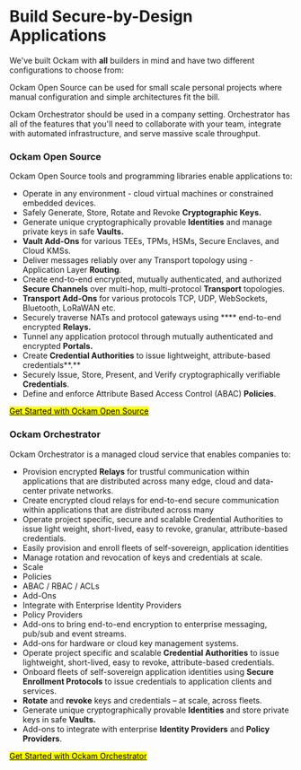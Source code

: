 # Build Secure-by-Design Applications

We've built Ockam with **all** builders in mind and have two different configurations to choose from:

Ockam Open Source can be used for small scale personal projects where manual configuration and simple architectures fit the bill.

Ockam Orchestrator should be used in a company setting. Orchestrator has all of the features that you'll need to collaborate with your team, integrate with automated infrastructure, and serve massive scale throughput.



### Ockam Open Source

Ockam Open Source tools and programming libraries enable applications to:

* Operate in any environment - cloud virtual machines or constrained embedded devices.
* Safely Generate, Store, Rotate and Revoke **Cryptographic Keys.**
* Generate unique cryptographically provable **Identities** and manage private keys in safe **Vaults.**
* **Vault Add-Ons** for various TEEs, TPMs, HSMs, Secure Enclaves, and Cloud KMSs.
* Deliver messages reliably over any Transport topology using - Application Layer **Routing**.
* Create end-to-end encrypted, mutually authenticated, and authorized **Secure Channels** over multi-hop, multi-protocol **Transport** topologies.
* **Transport Add-Ons** for various protocols TCP, UDP, WebSockets, Bluetooth, LoRaWAN etc.
* Securely traverse NATs and protocol gateways using **** end-to-end encrypted **Relays.**&#x20;
* Tunnel any application protocol through mutually authenticated and encrypted **Portals.**
* Create **Credential Authorities** to issue lightweight, attribute-based credentials**.**
* Securely Issue, Store, Present, and Verify cryptographically verifiable **Credentials**.
* Define and enforce Attribute Based Access Control (ABAC) **Policies**.

<mark style="background-color:yellow;"></mark>[<mark style="background-color:yellow;">Get Started with Ockam Open Source</mark>](get-started/)<mark style="background-color:yellow;"></mark>

### Ockam Orchestrator

Ockam Orchestrator is a managed cloud service that enables companies to:

* Provision encrypted **Relays** for trustful communication within applications that are distributed across many edge, cloud and data-center private networks.
* Create encrypted cloud relays for end-to-end secure communication within applications that are distributed across many&#x20;
* Operate project specific, secure and scalable Credential Authorities to issue light weight, short-lived, easy to revoke, granular, attribute-based credentials.
* Easily provision and enroll fleets of self-sovereign, application identities&#x20;
* Manage rotation and revocation of keys and credentials at scale.&#x20;
* Scale
* Policies
* ABAC / RBAC / ACLs
* Add-Ons
* Integrate with Enterprise Identity Providers
* Policy Providers
* Add-ons to bring end-to-end encryption to enterprise messaging, pub/sub and event streams.
* Add-ons for hardware or cloud key management systems.
* Operate project specific and scalable **Credential Authorities** to issue lightweight, short-lived, easy to revoke, attribute-based credentials.
* Onboard fleets of self-sovereign application identities using **Secure Enrollment Protocols** to issue credentials to application clients and services.
* **Rotate** and **revoke** keys and credentials – at scale, across fleets.
* Generate unique cryptographically provable **Identities** and store private keys in safe **Vaults.**
* Add-ons to integrate with enterprise **Identity Providers** and **Policy Providers**.

[<mark style="background-color:yellow;">Get Started with Ockam Orchestrator</mark>](orchestrator/get-the-ockam-cli.md)<mark style="background-color:yellow;"></mark>
